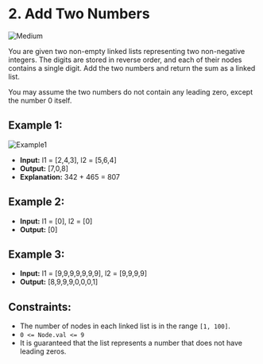 # 2. Add Two Numbers

![Medium](https://img.shields.io/badge/Medium-yellow)

You are given two non-empty linked lists representing two non-negative integers. The digits are stored in reverse order, and each of their nodes contains a single digit. Add the two numbers and return the sum as a linked list.

You may assume the two numbers do not contain any leading zero, except the number 0 itself.

## Example 1:

  ![Example1](https://assets.leetcode.com/uploads/2020/10/02/addtwonumber1.jpg)

- **Input:** l1 = [2,4,3], l2 = [5,6,4]
- **Output:** [7,0,8]
- **Explanation:** 342 + 465 = 807

## Example 2:

- **Input:** l1 = [0], l2 = [0]
- **Output:** [0]
  
## Example 3:

- **Input:** l1 = [9,9,9,9,9,9,9], l2 = [9,9,9,9]
- **Output:** [8,9,9,9,0,0,0,1]

## Constraints:

- The number of nodes in each linked list is in the range `[1, 100]`.
- `0 <= Node.val <= 9`
- It is guaranteed that the list represents a number that does not have leading zeros.